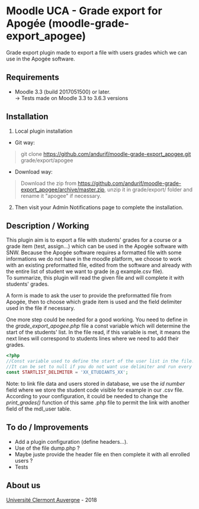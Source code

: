 Moodle UCA - Grade export for Apogée (moodle-grade-export_apogee)
==================================
Grade export plugin made to export a file with users grades which we can use in the Apogée software.

Requirements
------------
- Moodle 3.3 (build 2017051500) or later.<br/>
-> Tests made on Moodle 3.3 to 3.6.3 versions<br/>

Installation
------------
1. Local plugin installation

- Git way:
> git clone https://github.com/andurif/moodle-grade-export_apogee.git grade/export/apogee

- Download way:
> Download the zip from https://github.com/andurif/moodle-grade-export_apogee/archive/master.zip, unzip it in grade/export/ folder and rename it "apogee" if necessary.

2. Then visit your Admin Notifications page to complete the installation.  
  
Description / Working
------
<p> This plugin aim is to export a file with students' grades for a course or a grade item (test, assign...) which can be used in the Apogée software with SNW.
Because the Apogée software requires a formatted file with some informations we do not have in the moodle platform, we choose to work with an existing preformatted file,  
edited from the software and already with the entire list of student we want to grade (e.g example.csv file).<br/>
To summarize, this plugin will read the given file and will complete it with students' grades.
</p> 
<p>A form is made to ask the user to provide the preformatted file from Apogée, then to choose which grade item is used and the field delimiter used in the file if necessary.</p>
<p>One more step could be needed for a good working. You need to define in the <i>grade_export_apogee.php</i> file a const variable which will determine the start of the students' list.
In the file read, if this variable is met, it means the next lines will correspond to students lines where we need to add their grades.</p>

```php
<?php   
//Const variable used to define the start of the user list in the file. The use and the update of the file will start just after this line.
//It can be set to null if you do not want use delimiter and run every lines if the given file.
const STARTLIST_DELIMITER = 'XX_ETUDIANTS_XX';
```

<p>Note: to link file data and users stored in database, we use the <i>id number</i> field where we store the student code visible for example in our .csv file.<br/>
According to your configuration, it could be needed to change the <i>print_grades()</i> function of this same .php file to permit the link with another field of the mdl_user table.</p>


To do / Improvements
------
* Add a plugin configuration (define headers...).
* Use of the file dump.php ?
* Maybe juste provide the header file en then complete it with all enrolled users ? 
* Tests


About us
------
<a href="https://www.uca.fr">Université Clermont Auvergne</a> - 2018
